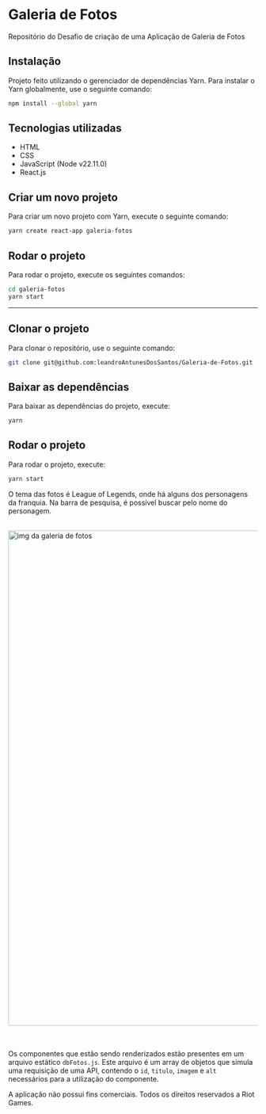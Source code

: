 # Galeria de Fotos

Repositório do Desafio de criação de uma Aplicação de Galeria de Fotos 

## Instalação

Projeto feito utilizando o gerenciador de dependências Yarn. Para instalar o Yarn globalmente, use o seguinte comando:

```bash
npm install --global yarn
```
## Tecnologias utilizadas

- HTML
- CSS
- JavaScript (Node v22.11.0)
- React.js

## Criar um novo projeto

Para criar um novo projeto com Yarn, execute o seguinte comando:

```bash
yarn create react-app galeria-fotos
```

## Rodar o projeto

Para rodar o projeto, execute os seguintes comandos:

```bash
cd galeria-fotos
yarn start
```

------------

## Clonar o projeto

Para clonar o repositório, use o seguinte comando:

```bash
git clone git@github.com:leandroAntunesDosSantos/Galeria-de-Fotos.git
```

## Baixar as dependências

Para baixar as dependências do projeto, execute:

```bash
yarn
```

## Rodar o projeto

Para rodar o projeto, execute:

```bash
yarn start
```

O tema das fotos é League of Legends, onde há alguns dos personagens da franquia. Na barra de pesquisa, é possível buscar pelo nome do personagem.

<br/>

<img alt="img da galeria de fotos" src="https://github.com/user-attachments/assets/c9da4c52-5d10-4f9d-bfe3-f857ed7ff4ab" width=1000px/>

<br/>
<br/>
<br/>

Os componentes que estão sendo renderizados estão presentes em um arquivo estático `dbFotos.js`. Este arquivo é um array de objetos que simula uma requisição de uma API, contendo o `id`, `titulo`, `imagem` e `alt` necessários para a utilização do componente.

A aplicação não possui fins comerciais. Todos os direitos reservados a Riot Games.

